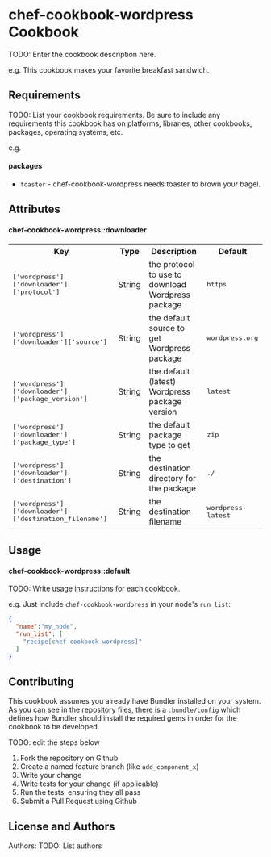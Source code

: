 chef-cookbook-wordpress Cookbook
================================
TODO: Enter the cookbook description here.

e.g.
This cookbook makes your favorite breakfast sandwich.

Requirements
------------
TODO: List your cookbook requirements. Be sure to include any requirements this cookbook has on platforms, libraries, other cookbooks, packages, operating systems, etc.

e.g.
#### packages
- `toaster` - chef-cookbook-wordpress needs toaster to brown your bagel.

Attributes
----------

#### chef-cookbook-wordpress::downloader
<table>
  <tr>
    <th>Key</th>
    <th>Type</th>
    <th>Description</th>
    <th>Default</th>
  </tr>
  <tr>
    <td><tt>['wordpress']['downloader']['protocol']</tt></td>
    <td>String</td>
    <td>the protocol to use to download Wordpress package</td>
    <td><tt>https</tt></td>
  </tr>
  <tr>
    <td><tt>['wordpress']['downloader']['source']</tt></td>
    <td>String</td>
    <td>the default source to get Wordpress package</td>
    <td><tt>wordpress.org</tt></td>
  </tr>
  <tr>
    <td><tt>['wordpress']['downloader']['package_version']</tt></td>
    <td>String</td>
    <td>the default (latest) Wordpress package version</td>
    <td><tt>latest</tt></td>
  </tr>
  <tr>
    <td><tt>['wordpress']['downloader']['package_type']</tt></td>
    <td>String</td>
    <td>the default package type to get</td>
    <td><tt>zip</tt></td>
  </tr>
  <tr>
    <td><tt>['wordpress']['downloader']['destination']</tt></td>
    <td>String</td>
    <td>the destination directory for the package</td>
    <td><tt>./</tt></td>
  </tr>
  <tr>
    <td><tt>['wordpress']['downloader']['destination_filename']</tt></td>
    <td>String</td>
    <td>the destination filename</td>
    <td><tt>wordpress-latest</tt></td>
  </tr>
</table>

Usage
-----
#### chef-cookbook-wordpress::default
TODO: Write usage instructions for each cookbook.

e.g.
Just include `chef-cookbook-wordpress` in your node's `run_list`:

```json
{
  "name":"my_node",
  "run_list": [
    "recipe[chef-cookbook-wordpress]"
  ]
}
```

Contributing
------------

This cookbook assumes you already have Bundler installed on your system. 
As you can see in the repository files, there is a `.bundle/config` which defines 
how Bundler should install the required gems in order for the cookbook to be developed.

TODO: edit the steps below
1. Fork the repository on Github
2. Create a named feature branch (like `add_component_x`)
3. Write your change
4. Write tests for your change (if applicable)
5. Run the tests, ensuring they all pass
6. Submit a Pull Request using Github

License and Authors
-------------------
Authors: TODO: List authors
